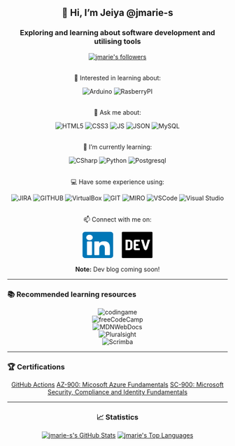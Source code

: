 
<!---
jmarie-s/jmarie-s is a ✨ special ✨ repository because its `README.md` (this file) appears on your GitHub profile.
You can click the Preview link to take a look at your changes.
--->
<div align="center">
  <section>
    <h1>👋 Hi, I’m Jeiya @jmarie-s </h1>
    <h3> Exploring and learning about software development and utilising tools</h3>
    <!-- 
        <a href="https://visitor-badge.laobi.icu/badge?page_id=jmarie-s.jmarie-s"><img alt="jmarie-s's visitors (not unique)" src="https://visitor-badge.laobi.icu/badge?page_id=jmarie-s.jmarie-s"/></a>
    -->
    <a href="https://img.shields.io/github/followers/jmarie-s?label=Follow&style=social"><img alt="jmarie's followers" src="https://img.shields.io/github/followers/jmarie-s?label=Follow&style=social"></a>
  </section>
  <section>
    <br/>
    <p>👀 Interested in learning about:</p>
    <div>
      <img src="https://img.shields.io/badge/Arduino-00979D?style=for-the-badge&logo=Arduino&logoColor=white" alt="Arduino"/>
      <img src="https://img.shields.io/badge/Raspberry%20Pi-A22846?style=for-the-badge&logo=Raspberry%20Pi&logoColor=white" alt="RasberryPI"/>
    </div>
    <br />
    <p>💬 Ask me about:</p>
    <div>
      <img src="https://img.shields.io/badge/HTML5-E34F26?style=for-the-badge&logo=html5&logoColor=white" alt="HTML5"/>
      <img src="https://img.shields.io/badge/CSS3-1572B6?style=for-the-badge&logo=css3&logoColor=white" alt="CSS3"/>
      <img src="https://img.shields.io/badge/JavaScript-323330?style=for-the-badge&logo=javascript&logoColor=F7DF1E" alt="JS"/>
      <img src="https://img.shields.io/badge/json-5E5C5C?style=for-the-badge&logo=json&logoColor=white" alt="JSON"/>
      <img src="https://img.shields.io/badge/MySQL-005C84?style=for-the-badge&logo=mysql&logoColor=white" alt="MySQL"/>
    </div>
    </br>
    <p>🌱 I’m currently learning:</p>
    <div>
      <img src="https://img.shields.io/badge/C%23-239120?style=for-the-badge&logo=c-sharp&logoColor=white" alt="CSharp"/>
      <img src="https://img.shields.io/badge/Python-FFD43B?style=for-the-badge&logo=python&logoColor=blue" alt="Python"/>
      <img src="https://img.shields.io/badge/PostgreSQL-316192?style=for-the-badge&logo=postgresql&logoColor=white"/ alt="Postgresql"/>
    </div>
    </br>
    <p>💻 Have some experience using:</p>
    <div>
      <img src="https://img.shields.io/badge/Jira-0052CC?style=for-the-badge&logo=Jira&logoColor=white" alt="JIRA"/>
      <img src="https://img.shields.io/badge/GitHub-100000?style=for-the-badge&logo=github&logoColor=white" alt="GITHUB"/>
      <img src="https://img.shields.io/badge/VirtualBox-21416b?style=for-the-badge&logo=VirtualBox&logoColor=white" alt="VirtualBox" />
       <img src="https://img.shields.io/badge/GIT-E44C30?style=for-the-badge&logo=git&logoColor=white" alt="GIT"/>
      <img src="https://img.shields.io/badge/Miro-F7C922?style=for-the-badge&logo=Miro&logoColor=050036" alt="MIRO"/>
      <img src="https://img.shields.io/badge/Visual_Studio_Code-0078D4?style=for-the-badge&logo=visual%20studio%20code&logoColor=white" alt="VSCode"/>
      <img src="https://img.shields.io/badge/Visual_Studio-5C2D91?style=for-the-badge&logo=visual%20studio&logoColor=white" alt="Visual Studio"/>
    </div>
    </br>
    <p>📫 Connect with me on: </p>
    <div align="center">
      <a href="https://www.linkedin.com/in/jeiya-marie-s-12541b188"><img src="/images/linkedIn.png" alt="linkedInLogo" width="70" height="60"></a>
      &nbsp
      &nbsp
      <a href="https://dev.to/jmaries"><img src="/images/dev.png" alt="devLogo" width="70" height="60"></a>
      </br>
      <p><strong>Note:</strong> Dev blog coming soon!</p>
    </div>
  </section>
  <section>
    <hr>
    <h3 align="left">📚 Recommended learning resources</h3>
      <div>
        <img src="https://img.shields.io/badge/CodinGame-F2BB13?style=for-the-badge&logo=codingame&logoColor=white" alt="codingame"/>
      </div>
      <div>
        <img src="https://img.shields.io/badge/freecodecamp-27273D?style=for-the-badge&logo=freecodecamp&logoColor=white" alt="freeCodeCamp"/>
      </div>
      <div>
          <img src="https://img.shields.io/badge/MDN_Web_Docs-black?style=for-the-badge&logo=mdnwebdocs&logoColor=white" alt="MDNWebDocs"/>
      </div>
      <div>
          <img src="https://img.shields.io/badge/Pluralsight-F15B2A?style=for-the-badge&logo=Pluralsight&logoColor=white" alt="Pluralsight"/>
      </div>
      <div>
          <img src="https://img.shields.io/badge/scrimba-2B283A?style=for-the-badge&logo=scrimba&logoColor=white" alt="Scrimba"/>
      </div>
  </section>
  <section>
    <hr>
    <h3 align="left">🏆 Certifications</h3>
    <a href="https://www.credly.com/badges/53fe4f3a-7989-48c2-8187-c01583126263/public_url">GitHub Actions</a>
    <a href="https://www.credly.com/badges/39f98084-93c1-4148-93a5-63830f78e21e/public_url"> AZ-900: Micosoft Azure Fundamentals</a>
    <a href="https://www.credly.com/badges/4b1c5782-7566-48bb-8ae6-3399c917e13e/public_url"> SC-900: Microsoft Security, Compliance and Identity Fundamentals</a>
  </section>
  <section>
    <hr>
    <h3>📈 Statistics</h3>
    <a href="https://github-readme-stats.vercel.app/api?username=jmarie-s&count_private=true&theme=apprentice"><img alt="jmarie-s's GitHub Stats"  src="https://github-readme-stats.vercel.app/api?username=jmarie-s&count_private=true&theme=apprentice"/></a>
    <a href="https://github-readme-stats.vercel.app/api/top-langs/?username=jmarie-s&layout=compact&theme=apprentice"><img alt="jmarie's Top Languages" src="https://github-readme-stats.vercel.app/api/top-langs/?username=jmarie-s&layout=compact&theme=apprentice"/></a>
  </section>
</div>

 
